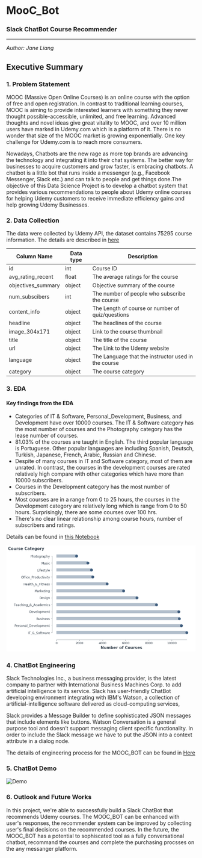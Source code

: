 # MooC_Bot
### Slack ChatBot Course Recommender
----------
*Author: Jane Liang*

## Executive Summary

### 1. Problem Statement

MOOC (Massive Open Online Courses) is an online course with the option of free and open registration. In contrast to traditional learning courses, MOOC is aiming to provide interested learners with something they never thought possible-accessible, unlimited, and free learning. Advanced thoughts and novel ideas give great vitality to MOOC, and over 10 million users have marked in Udemy.com which is a platform of it. There is no wonder that size of the MOOC market is growing exponentially. One key challenge for Udemy.com is to reach more consumers. 

Nowadays, Chatbots are the new rage as more top brands are advancing the technology and integrating it into their chat systems. The better way for businesses to acquire customers and grow faster, is embracing chatbots. A chatbot is a little bot that runs inside a messenger (e.g., Facebook Messenger, Slack etc.) and can talk to people and get things done.The objective of this Data Science Project is to develop a chatbot system that provides various recommendations to people about Udemy online courses for helping Udemy customers to receive immediate efficiency gains and help growing Udemy Businesses. 

### 2. Data Collection

The data were collected by Udemy API, the dataset contains 75295 course information. The details are described in [here](./Data)

|Column Name|Data type|Description|
| --- | --- | --- |
|id|int|Course ID |
|avg_rating_recent|float|The average ratings for the course|
|objectives_summary|object|Objective summary of the course|
|num_subscibers|int|The number of people who subscribe the course|
|content_info|object|The Length of course or number of quiz/questions
|headline|object|The headlines of the course
|image_304x171|object|Link to the course thumbnail|
|title|object|The title of the course
|url|object|The Link to the Udemy website
|language|object|The Language that the instructor used in the course|
|category|object|The course category


### 3. EDA

#### Key findings from the EDA

- Categories of IT & Software, Personal_Development, Business, and Development have over 10000 courses. The IT & Software category has the most number of courses and the Photography category has the lease number of courses.
- 81.03% of the courses are taught in English. The third popular language is Portuguese. Other popular languages are including Spanish, Deutsch, Turkish, Japanese, French, Arabic, Russian and Chinese.
- Despite of many courses in IT and Software category, most of them are unrated. In contrast, the courses in the development courses are rated relatively high compare with other categories which have more than 10000 subscribers.
- Courses in the Development category has the most number of subscribers.
- Most courses are in a range from 0 to 25 hours, the courses in the Development category are  relatively long which is range from 0 to 50 hours. Surprisingly, there are some courses over 100 hrs.
- There's no clear linear relationship among course hours, number of subscribers and ratings.

Details can be found in [this Notebook](./Code/01_Data_Cleaning_and_EDA.ipynb)

![EDA_1](./Image/EDA_1.png)

### 4. ChatBot Engineering

Slack Technologies Inc., a business messaging provider, is the latest company to partner with International Business Machines Corp. to add artificial intelligence to its service. Slack has user-friendly ChatBot developing environment integrating with IBM's Watson, a collection of artificial-intelligence software delivered as cloud-computing services, 

Slack provides a Message Builder to define sophisticated JSON messages that include elements like buttons. Watson Conversation is a general purpose tool and doesn’t support messaging client specific functionality. In order to include the Slack message we have to put the JSON into a context attribute in a dialog node.

The details of engineering process for the MOOC_BOT can be found in [Here](./ChatBot)



### 5. ChatBot Demo
![Demo ](./Image/Demo.gif)

### 6. Outlook and Future Works

In this project, we're able to successfully build a Slack ChatBot that recommends Udemy courses. The MOOC_BOT can be enhanced with user's responses, the recommender system can be improved by collecting user's final decisions on the recommended courses. In the future, the MOOC_BOT has a potential to sophiscated tool as a fully conversational chatbot, recommand the courses and complete the purchasing procsses on the any messanger platform. 
